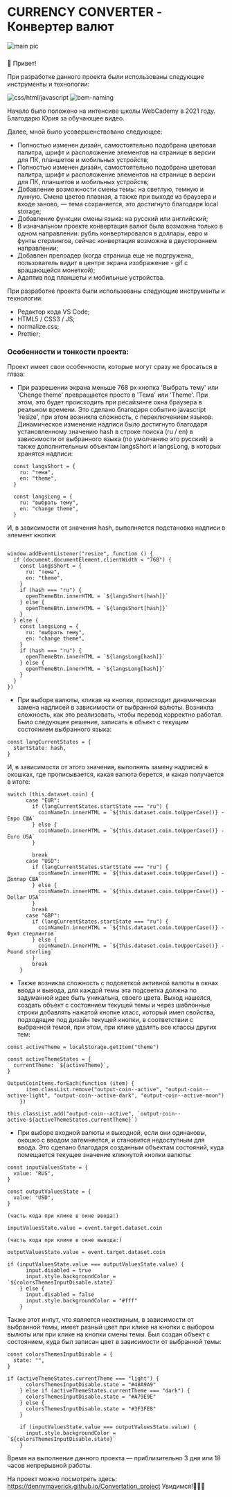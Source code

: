 # СURRENCY CONVERTER - Конвертер валют

![main pic](https://github.com/DennyMaverick/Convertation_project/raw/main/img-readme/3-moon.png)

###

 👋 Привет!
<p>
При разработке данного проекта были использованы следующие инструменты и технологии:
</p>

![css/html/javascript](https://github.com/DennyMaverick/Archee/raw/main/img-readme/bages/2.svg)
![bem-naming](https://github.com/DennyMaverick/Archee/raw/main/img-readme/bages/4.svg)

<p>
 Начало было положено на интенсиве школы WebCademy в 2021 году. Благодарю Юрия за обучающее видео.

Далее, мной было усовершенствовано следующее:

<ul>
 <li>Полностью изменен дизайн, самостоятельно подобрана цветовая палитра, шрифт и расположение элементов на странице в версии для ПК, планшетов и мобильных устройств;</li>
 <li>Полностью изменен дизайн, самостоятельно подобрана цветовая палитра, шрифт и расположение элементов на странице в версии для ПК, планшетов и мобильных устройств;</li>
 <li>Добавление возможности смены темы: на светлую, темную и лунную. Смена цветов плавная, а также при выходе из браузера и входе заново, — тема сохраняется, это достигнуто благодаря local storage;</li>
 <li>Добавление функции смены языка: на русский или английский;</li>
 <li>В изначальном проекте конвертация валют была возможна только в одном направлении: рубль конвертировался в доллары, евро и фунты стерлингов, сейчас конвертация возможна в двустороннем направлении;</li>
 <li>Добавлен прелоадер (когда страница еще не подгружена, пользователь видит в центре экрана изображение - gif с вращающейся монеткой);</li>
 <li>Адаптив под планшеты и мобильные устройства.</li>
</ul> 

При разработке проекта были использованы следующие инструменты и технологии:

<ul>
 <li>Редактор кода VS Code;</li>
 <li>HTML5 / CSS3 / JS;</li>
 <li>normalize.css;</li>
 <li>Prettier;</li>
</ul> 
  
### Особенности и тонкости проекта:
  
Проект имеет свои особенности, которые могут сразу не бросаться в глаза:
    
- При разрешении экрана меньше 768 px кнопка 'Выбрать тему' или 'Chenge theme' превращается просто в 'Тема' или 'Theme'. При этом, это будет происходить при ресайзинге окна браузера в реальном времени. Это сделано благодаря событию javascript 'resize', при этом возникла сложность, с переключением языков. Динамическое изменение надписи было достигнуто благодаря установленному значению hash в строке поиска (ru / en) в зависимости от выбранного языка (по умолчанию это русский) а также дополнительным объектам langsShort и langsLong, в которых хранятся надписи:
  
```
  const langsShort = {
    ru: "тема",
    en: "theme",
  }
  
  const langsLong = {
    ru: "выбрать тему",
    en: "change theme",
  }
```
  
  И, в зависимости от значения hash, выполняется подстановка надписи в элемент кнопки:
  
```

window.addEventListener("resize", function () {
  if (document.documentElement.clientWidth < "768") {
    const langsShort = {
      ru: "тема",
      en: "theme",
    }
    if (hash === "ru") {
      openThemeBtn.innerHTML = `${langsShort[hash]}`
    } else {
      openThemeBtn.innerHTML = `${langsShort[hash]}`
    }
  } else {
    const langsLong = {
      ru: "выбрать тему",
      en: "change theme",
    }
    if (hash === "ru") {
      openThemeBtn.innerHTML = `${langsLong[hash]}`
    } else {
      openThemeBtn.innerHTML = `${langsLong[hash]}`
    }
  }
})

```

- При выборе валюты, кликая на кнопки, происходит динамическая замена надписей в зависимости от выбранной валюты. Возникла сложность, как это реализовать, чтобы перевод корректно работал. Было следующее решение, записать в объект с текущим состоянием выбранного языка: 

```
const langCurrentStates = {
  startState: hash,
}
```
И, в зависимости от этого значения, выполнять замену надписей в окошках, где прописывается, какая валюта берется, и какая получается в итоге:

```
switch (this.dataset.coin) {
      case "EUR":
        if (langCurrentStates.startState === "ru") {
          coinNameIn.innerHTML = `${this.dataset.coin.toUpperCase()} - Евро США`
        } else {
          coinNameIn.innerHTML = `${this.dataset.coin.toUpperCase()} -Euro USA`
        }

        break
      case "USD":
        if (langCurrentStates.startState === "ru") {
          coinNameIn.innerHTML = `${this.dataset.coin.toUpperCase()} - Доллар США`
        } else {
          coinNameIn.innerHTML = `${this.dataset.coin.toUpperCase()} - Dollar USA`
        }
        break
      case "GBP":
        if (langCurrentStates.startState === "ru") {
          coinNameIn.innerHTML = `${this.dataset.coin.toUpperCase()} - Фунт стерлингов`
        } else {
          coinNameIn.innerHTML = `${this.dataset.coin.toUpperCase()} - Pound sterling`
        }
        break
    }
```

- Также возникла сложность с подсветкой активной валюты в окнах ввода и вывода, для каждой темы эта подсветка должна по задуманной идее быть уникальна, своего цвета. Выход нашелся, создать объект с состоянием текущей темы и через шаблонные строки добавлять нажатой кнопке класс, который имел свойства, подходящие под дизайн текущей кнопки, в соответствии с выбранной темой, при этом, при клике удалять все классы других тем:

```
const activeTheme = localStorage.getItem("theme")

const activeThemeStates = {
  currentTheme: `${activeTheme}`,
}

OutputCoinItems.forEach(function (item) {
      item.classList.remove("output-coin--active", "output-coin--active-light", "output-coin--active-dark", "output-coin--active-moon")
    })
    
this.classList.add("output-coin--active", `output-coin--active-${activeThemeStates.currentTheme}`)    
```

- При выборе входной валюты и выходной, если они одинаковы, окошко с вводом затемняется, и становится недоступным для ввода. Это сделано благодаря созданным объектам состояний, куда помещается текущее значение кликнутой кнопки валюты: 

```
const inputValuesState = {
  value: "RUS",
}

const outputValuesState = {
  value: "USD",
}

(часть кода при клике в окне ввода:)

inputValuesState.value = event.target.dataset.coin 

(часть кода при клике в окне вывода:)

outputValuesState.value = event.target.dataset.coin

if (inputValuesState.value === outputValuesState.value) {
      input.disabled = true
      input.style.backgroundColor = `${colorsThemesInputDisable.state}`
    } else {
      input.disabled = false
      input.style.backgroundColor = "#fff"
    }
```

Также этот инпут, что является неактивным, в зависимости от выбранной темы, имеет разный цвет при клике на кнопки с выбором вылюты или при клике на кнопки смены темы. Был создан объект с состоянием, куда был записан цвет в зависимости от выбранной темы: 

```
const colorsThemesInputDisable = {
  state: "",
}

if (activeThemeStates.currentTheme === "light") {
      colorsThemesInputDisable.state = "#48A9A9"
    } else if (activeThemeStates.currentTheme === "dark") {
      colorsThemesInputDisable.state = "#A79E9E"
    } else {
      colorsThemesInputDisable.state = "#3F3FE8"
    }

    if (inputValuesState.value === outputValuesState.value) {
      input.style.backgroundColor = `${colorsThemesInputDisable.state}`
    }
```




Время на выполнение данного проекта — приблизительно 3 дня или 18 часов непрерывной работы.

На проект можно посмотреть здесь: https://dennymaverick.github.io/Convertation_project 
Увидимся!✋🏻😊
</p>
